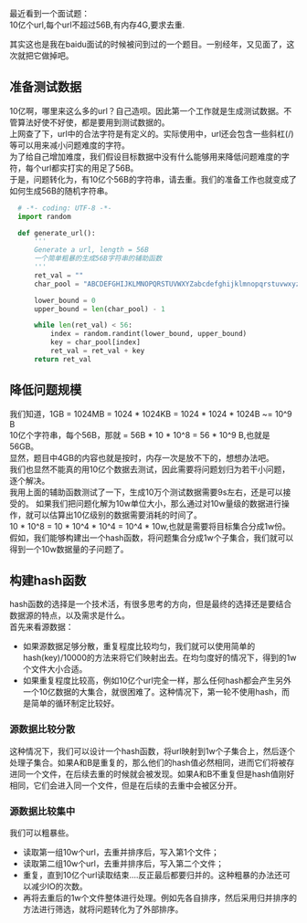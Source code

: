 最近看到一个面试题：<br/>
10亿个url,每个url不超过56B,有内存4G,要求去重.

其实这也是我在baidu面试的时候被问到过的一个题目。一别经年，又见面了，这次就把它做掉吧。

## 准备测试数据
10亿啊，哪里来这么多的url？自己造呗。因此第一个工作就是生成测试数据。不管算法好使不好使，都是要用到测试数据的。<br/>
上网查了下，url中的合法字符是有定义的。实际使用中，url还会包含一些斜杠(/)等可以用来减小问题难度的字符。<br/>
为了给自己增加难度，我们假设目标数据中没有什么能够用来降低问题难度的字符，每个url都实打实的用足了56B。<br/>
于是，问题转化为，有10亿个56B的字符串，请去重。我们的准备工作也就变成了如何生成56B的随机字符串。
```python
  # -*- coding: UTF-8 -*-
  import random

  def generate_url():
      '''
      Generate a url, length = 56B
      一个简单粗暴的生成56B字符串的辅助函数
      '''
      ret_val = ""
      char_pool = "ABCDEFGHIJKLMNOPQRSTUVWXYZabcdefghijklmnopqrstuvwxyz0123456789-_.~!*'();:@&=+$,/?#[]"

      lower_bound = 0
      upper_bound = len(char_pool) - 1

      while len(ret_val) < 56:
          index = random.randint(lower_bound, upper_bound)
          key = char_pool[index]
          ret_val = ret_val + key
      return ret_val
```

## 降低问题规模
我们知道，1GB = 1024MB = 1024 * 1024KB = 1024 * 1024 * 1024B ~= 10^9 B<br/>
10亿个字符串，每个56B，那就 = 56B * 10 * 10^8 = 56 * 10^9 B,也就是56GB。<br/>
显然，题目中4GB的内容也就是按时，内存一次是放不下的，想想办法吧。<br/>
我们也显然不能真的用10亿个数据去测试，因此需要将问题划归为若干小问题，逐个解决。<br/>
我用上面的辅助函数测试了一下，生成10万个测试数据需要9s左右，还是可以接受的。
如果我们把问题化解为10w单位大小，那么通过对10w量级的数据进行操作，就可以估算出10亿级别的数据需要消耗的时间了。<br/>
10 * 10^8 = 10 * 10^4 * 10^4 = 10^4 * 10w,也就是需要将目标集合分成1w份。<br/>
假如，我们能够构建出一个hash函数，将问题集合分成1w个子集合，我们就可以得到一个10w数据量的子问题了。

## 构建hash函数
hash函数的选择是一个技术活，有很多思考的方向，但是最终的选择还是要结合数据源的特点，以及需求是什么。<br />
首先来看源数据：
- 如果源数据足够分散，重复程度比较均匀，我们就可以使用简单的 hash(key)/10000的方法来将它们映射出去。在均匀度好的情况下，得到的1w个文件大小合适。
- 如果重复程度比较高，例如10亿个url完全一样，那么任何hash都会产生另外一个10亿数据的大集合，就很困难了。这种情况下，第一轮不使用hash，而是简单的循环制定比较好。

### 源数据比较分散
这种情况下，我们可以设计一个hash函数，将url映射到1w个子集合上，然后逐个处理子集合。如果A和B是重复的，那么他们的hash值必然相同，进而它们将被存进同一个文件，在后续去重的时候就会被发现。如果A和B不重复但是hash值刚好相同，它们会进入同一个文件，但是在后续的去重中会被区分开。

### 源数据比较集中
我们可以粗暴些。
- 读取第一组10w个url，去重并排序后，写入第1个文件；
- 读取第二组10w个url，去重并排序后，写入第二个文件；
- 重复，直到10亿个url读取结束....反正最后都要归并的。这种粗暴的办法还可以减少IO的次数。<br />
- 再将去重后的1w个文件整体进行处理。例如先各自排序，然后采用归并排序的方法进行筛选，就将问题转化为了外部排序。
